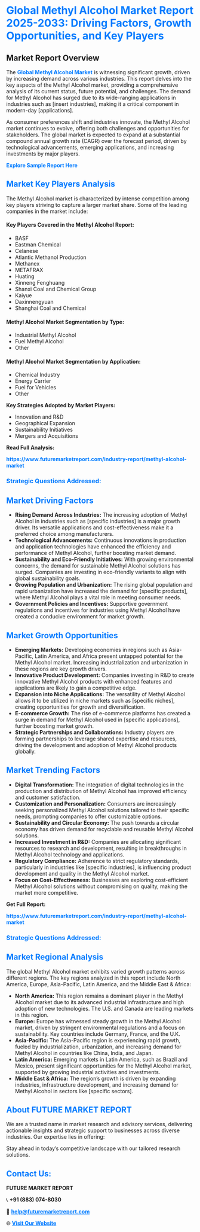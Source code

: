 <h1 style="color: #007BFF;">Global Methyl Alcohol Market Report 2025-2033: Driving Factors, Growth Opportunities, and Key Players</h1>

<section id="overview">
<h2>Market Report Overview</h2>
<p>The <a href="https://www.futuremarketreport.com/industry-report/methyl-alcohol-market" style="color: #007BFF; text-decoration: none;"><strong>Global Methyl Alcohol Market</strong></a> is witnessing significant growth, driven by increasing demand across various industries. This report delves into the key aspects of the Methyl Alcohol market, providing a comprehensive analysis of its current status, future potential, and challenges. The demand for Methyl Alcohol has surged due to its wide-ranging applications in industries such as [insert industries], making it a critical component in modern-day [applications].</p>
<p>As consumer preferences shift and industries innovate, the Methyl Alcohol market continues to evolve, offering both challenges and opportunities for stakeholders. The global market is expected to expand at a substantial compound annual growth rate (CAGR) over the forecast period, driven by technological advancements, emerging applications, and increasing investments by major players.</p>
</section>

<section id="overview">
<p><a href="https://www.futuremarketreport.com/request-sample/reportId=85302" style="color: #007BFF; text-decoration: none;"><strong>Explore Sample Report Here</strong></a></p>
</section>

<section id="key-players">
<h2 style="color: #007BFF;">Market Key Players Analysis</h2>
<p>The Methyl Alcohol market is characterized by intense competition among key players striving to capture a larger market share. Some of the leading companies in the market include:</p>
<h4>Key Players Covered in the Methyl Alcohol Report:</h4>
<ul><li>BASF</li><li>Eastman Chemical</li><li>Celanese</li><li>Atlantic Methanol Production</li><li>Methanex</li><li>METAFRAX</li><li>Huating</li><li>Xinneng Fenghuang</li><li>Shanxi Coal and Chemical Group</li><li>Kaiyue</li><li>Daxinnengyuan</li><li>Shanghai Coal and Chemical</li></ul>
<h4>Methyl Alcohol Market Segmentation by Type:</h4>
<ul><li>Industrial Methyl Alcohol</li><li>Fuel Methyl Alcohol</li><li>Other</li></ul>

<h4>Methyl Alcohol Market Segmentation by Application:</h4>
<ul><li>Chemical Industry</li><li>Energy Carrier</li><li>Fuel for Vehicles</li><li>Other</li></ul>
<p><strong>Key Strategies Adopted by Market Players:</strong></p>
<ul>
<li>Innovation and R&D</li>
<li>Geographical Expansion</li>
<li>Sustainability Initiatives</li>
<li>Mergers and Acquisitions</li>
</ul>
</section>

<section>
<p><strong>Read Full Analysis: </strong></p><a href="https://www.futuremarketreport.com/industry-report/methyl-alcohol-market" style="color: #007BFF; text-decoration: none;"><strong>https://www.futuremarketreport.com/industry-report/methyl-alcohol-market</strong></a>
<h3 style="color: #007BFF;">Strategic Questions Addressed:</h3>
</section>

<section id="driving-factors">
<h2 style="color: #007BFF;">Market Driving Factors</h2>
<ul>
<li><strong>Rising Demand Across Industries:</strong> The increasing adoption of Methyl Alcohol in industries such as [specific industries] is a major growth driver. Its versatile applications and cost-effectiveness make it a preferred choice among manufacturers.</li>
<li><strong>Technological Advancements:</strong> Continuous innovations in production and application technologies have enhanced the efficiency and performance of Methyl Alcohol, further boosting market demand.</li>
<li><strong>Sustainability and Eco-Friendly Initiatives:</strong> With growing environmental concerns, the demand for sustainable Methyl Alcohol solutions has surged. Companies are investing in eco-friendly variants to align with global sustainability goals.</li>
<li><strong>Growing Population and Urbanization:</strong> The rising global population and rapid urbanization have increased the demand for [specific products], where Methyl Alcohol plays a vital role in meeting consumer needs.</li>
<li><strong>Government Policies and Incentives:</strong> Supportive government regulations and incentives for industries using Methyl Alcohol have created a conducive environment for market growth.</li>
</ul>
</section>

<section id="growth-opportunities">
<h2 style="color: #007BFF;">Market Growth Opportunities</h2>
<ul>
<li><strong>Emerging Markets:</strong> Developing economies in regions such as Asia-Pacific, Latin America, and Africa present untapped potential for the Methyl Alcohol market. Increasing industrialization and urbanization in these regions are key growth drivers.</li>
<li><strong>Innovative Product Development:</strong> Companies investing in R&D to create innovative Methyl Alcohol products with enhanced features and applications are likely to gain a competitive edge.</li>
<li><strong>Expansion into Niche Applications:</strong> The versatility of Methyl Alcohol allows it to be utilized in niche markets such as [specific niches], creating opportunities for growth and diversification.</li>
<li><strong>E-commerce Growth:</strong> The rise of e-commerce platforms has created a surge in demand for Methyl Alcohol used in [specific applications], further boosting market growth.</li>
<li><strong>Strategic Partnerships and Collaborations:</strong> Industry players are forming partnerships to leverage shared expertise and resources, driving the development and adoption of Methyl Alcohol products globally.</li>
</ul>
</section>

<section id="trending-factors">
<h2 style="color: #007BFF;">Market Trending Factors</h2>
<ul>
<li><strong>Digital Transformation:</strong> The integration of digital technologies in the production and distribution of Methyl Alcohol has improved efficiency and customer satisfaction.</li>
<li><strong>Customization and Personalization:</strong> Consumers are increasingly seeking personalized Methyl Alcohol solutions tailored to their specific needs, prompting companies to offer customizable options.</li>
<li><strong>Sustainability and Circular Economy:</strong> The push towards a circular economy has driven demand for recyclable and reusable Methyl Alcohol solutions.</li>
<li><strong>Increased Investment in R&D:</strong> Companies are allocating significant resources to research and development, resulting in breakthroughs in Methyl Alcohol technology and applications.</li>
<li><strong>Regulatory Compliance:</strong> Adherence to strict regulatory standards, particularly in industries like [specific industries], is influencing product development and quality in the Methyl Alcohol market.</li>
<li><strong>Focus on Cost-Effectiveness:</strong> Businesses are exploring cost-efficient Methyl Alcohol solutions without compromising on quality, making the market more competitive.</li>
</ul>
</section>

<section>
<p><strong>Get Full Report: </strong></p><a href="https://www.futuremarketreport.com/industry-report/methyl-alcohol-market" style="color: #007BFF; text-decoration: none;"><strong>https://www.futuremarketreport.com/industry-report/methyl-alcohol-market</strong></a>
<h3 style="color: #007BFF;">Strategic Questions Addressed:</h3>
</section>


<section id="regional-analysis">
<h2 style="color: #007BFF;">Market Regional Analysis</h2>
<p>The global Methyl Alcohol market exhibits varied growth patterns across different regions. The key regions analyzed in this report include North America, Europe, Asia-Pacific, Latin America, and the Middle East & Africa:</p>
<ul>
<li><strong>North America:</strong> This region remains a dominant player in the Methyl Alcohol market due to its advanced industrial infrastructure and high adoption of new technologies. The U.S. and Canada are leading markets in this region.</li>
<li><strong>Europe:</strong> Europe has witnessed steady growth in the Methyl Alcohol market, driven by stringent environmental regulations and a focus on sustainability. Key countries include Germany, France, and the U.K.</li>
<li><strong>Asia-Pacific:</strong> The Asia-Pacific region is experiencing rapid growth, fueled by industrialization, urbanization, and increasing demand for Methyl Alcohol in countries like China, India, and Japan.</li>
<li><strong>Latin America:</strong> Emerging markets in Latin America, such as Brazil and Mexico, present significant opportunities for the Methyl Alcohol market, supported by growing industrial activities and investments.</li>
<li><strong>Middle East & Africa:</strong> The region’s growth is driven by expanding industries, infrastructure development, and increasing demand for Methyl Alcohol in sectors like [specific sectors].</li>
</ul>
</section>

<footer>
<h2 style="color: #007BFF;">About FUTURE MARKET REPORT</h2>
<p>We are a trusted name in market research and advisory services, delivering actionable insights and strategic support to businesses across diverse industries. Our expertise lies in offering:</p>

<p>Stay ahead in today’s competitive landscape with our tailored research solutions.</p>

<h2 style="color: #007BFF;">Contact Us:</h2>
<p><strong>FUTURE MARKET REPORT</strong></p>
<p>📞 <strong>+91 (883) 074-8030</strong></p>
<p>📧 <strong><a href="mailto:help@futuremarketreport.com" style="color: #007BFF;">help@futuremarketreport.com</a></strong></p>
<p>🌐 <strong><a href="https://www.futuremarketreport.com/" style="color: #007BFF;">Visit Our Website</a></strong></p>
</footer>